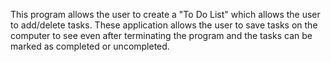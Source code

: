 This program allows the user to create a "To Do List" which allows the user to add/delete tasks. These application allows the user to save tasks on the computer to see even after terminating the program and 
the tasks can be marked as completed or uncompleted.
